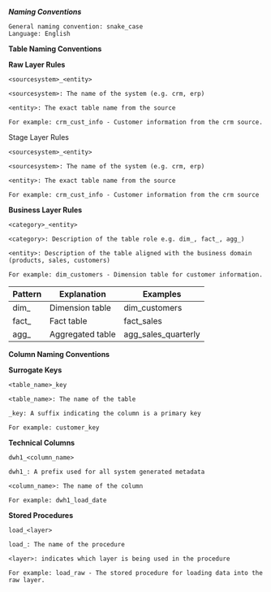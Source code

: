 ***Naming Conventions***

```
General naming convention: snake_case
Language: English
```



**Table Naming Conventions**



**Raw Layer Rules**

```
<sourcesystem>_<entity>
```

```
<sourcesystem>: The name of the system (e.g. crm, erp)

<entity>: The exact table name from the source
```
```
For example: crm_cust_info - Customer information from the crm source.
```
Stage Layer Rules

```
<sourcesystem>_<entity>
```
```
<sourcesystem>: The name of the system (e.g. crm, erp)

<entity>: The exact table name from the source
```
```
For example: crm_cust_info - Customer information from the crm source
```

**Business Layer Rules**

```
<category>_<entity>
```
```
<category>: Description of the table role e.g. dim_, fact_, agg_)

<entity>: Description of the table aligned with the business domain (products, sales, customers)
```
```
For example: dim_customers - Dimension table for customer information.
```
| Pattern |   Explanation |  Examples |
|---------|---------------|-----------|
| dim_ |  Dimension table |   dim_customers |
| fact_ |  Fact table   |   fact_sales |
| agg_  |  Aggregated table | agg_sales_quarterly |



**Column Naming Conventions**



**Surrogate Keys**

```
<table_name>_key
```
```
<table_name>: The name of the table

_key: A suffix indicating the column is a primary key
```
```
For example: customer_key
```


**Technical Columns**

```
dwh1_<column_name>
```
```
dwh1_: A prefix used for all system generated metadata

<column_name>: The name of the column
```
```
For example: dwh1_load_date
```


**Stored Procedures**

```
load_<layer>
```
```
load_: The name of the procedure

<layer>: indicates which layer is being used in the procedure
```
```
For example: load_raw - The stored procedure for loading data into the raw layer.
```
